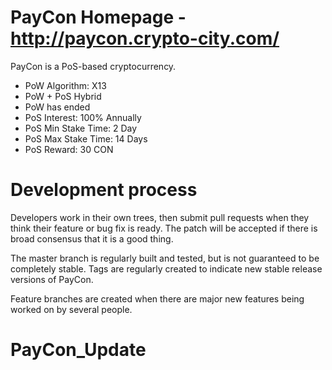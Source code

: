 
PayCon Homepage - http://paycon.crypto-city.com/
===========================

PayCon is a PoS-based cryptocurrency.

- PoW Algorithm: X13
- PoW + PoS Hybrid
- PoW has ended
- PoS Interest: 100% Annually
- PoS Min Stake Time: 2 Day
- PoS Max Stake Time: 14 Days
- PoS Reward: 30 CON


Development process
===========================

Developers work in their own trees, then submit pull requests when
they think their feature or bug fix is ready. The patch will be accepted 
if there is broad consensus that it is a good thing.

The master branch is regularly built and tested, but is not guaranteed
to be completely stable. Tags are regularly created to indicate new
stable release versions of PayCon.

Feature branches are created when there are major new features being
worked on by several people.
# PayCon_Update


